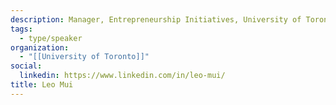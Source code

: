 ```yaml
---
description: Manager, Entrepreneurship Initiatives, University of Toronto Impact Centre
tags:
  - type/speaker
organization:
  - "[[University of Toronto]]"
social:
  linkedin: https://www.linkedin.com/in/leo-mui/
title: Leo Mui
---
```

